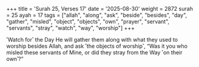 +++
title = 'Surah 25, Verses 17'
date = '2025-08-30'
weight = 2872
surah = 25
ayah = 17
tags = ["allah", "along", "ask", "beside", "besides", "day", "gather", "misled", "object", "objects", "own", "prayer", "servant", "servants", "stray", "watch", "way", "worship"]
+++

˹Watch for˺ the Day He will gather them along with what they used to worship besides Allah, and ask ˹the objects of worship˺, “Was it you who misled these servants of Mine, or did they stray from the Way ˹on their own˺?”